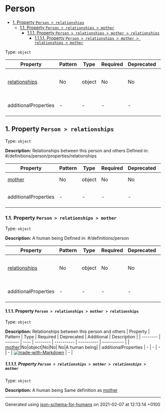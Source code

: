 # Person

- [1. Property `Person > relationships`](#relationships)
  - [1.1. Property `Person > relationships > mother`](#relationships_mother)
    - [1.1.1. Property `Person > relationships > mother > relationships`](#relationships_mother_relationships)
      - [1.1.1.1. Property `Person > relationships > mother > relationships > mother`](#relationships_mother_relationships_mother)

Type: `object`

| Property | Pattern | Type | Required | Deprecated | Additional | Description |
| -------- | ------- | ---- | -------- | ---------- | ---------- | ----------- |
| [relationships](#relationships)|No|object|No|No| No|Relationships between this person and others|
  | additionalProperties | - | - | - | - |  [![made-with-Markdown](https://img.shields.io/badge/Any%20type-allowed-green)](# "Additional Properties of any type are allowed.") | - |

## <a name="relationships"></a>1. Property `Person > relationships`

Type: `object`

**Description:** Relationships between this person and others
Defined in: #/definitions/person/properties/relationships

| Property | Pattern | Type | Required | Deprecated | Additional | Description |
| -------- | ------- | ---- | -------- | ---------- | ---------- | ----------- |
| [mother](#relationships_mother)|No|object|No|No| No|A human being|
  | additionalProperties | - | - | - | - |  [![made-with-Markdown](https://img.shields.io/badge/Any%20type-allowed-green)](# "Additional Properties of any type are allowed.") | - |

### <a name="relationships_mother"></a>1.1. Property `Person > relationships > mother`

Type: `object`

**Description:** A human being
Defined in: #/definitions/person

| Property | Pattern | Type | Required | Deprecated | Additional | Description |
| -------- | ------- | ---- | -------- | ---------- | ---------- | ----------- |
| [relationships](#relationships_mother_relationships)|No|object|No|No| No|Relationships between this person and others|
  | additionalProperties | - | - | - | - |  [![made-with-Markdown](https://img.shields.io/badge/Any%20type-allowed-green)](# "Additional Properties of any type are allowed.") | - |

#### <a name="relationships_mother_relationships"></a>1.1.1. Property `Person > relationships > mother > relationships`

Type: `object`

**Description:** Relationships between this person and others
| Property | Pattern | Type | Required | Deprecated | Additional | Description |
| -------- | ------- | ---- | -------- | ---------- | ---------- | ----------- |
| [mother](#relationships_mother_relationships_mother)|No|object|No|No| No|A human being|
  | additionalProperties | - | - | - | - |  [![made-with-Markdown](https://img.shields.io/badge/Any%20type-allowed-green)](# "Additional Properties of any type are allowed.") | - |

##### <a name="relationships_mother_relationships_mother"></a>1.1.1.1. Property `Person > relationships > mother > relationships > mother`

Type: `object`

**Description:** A human being
Same definition as [mother](#relationships_mother)

----------------------------------------------------------------------------------------------------------------------------
Generated using [json-schema-for-humans](https://github.com/coveooss/json-schema-for-humans) on 2021-02-07 at 12:13:14 +0100